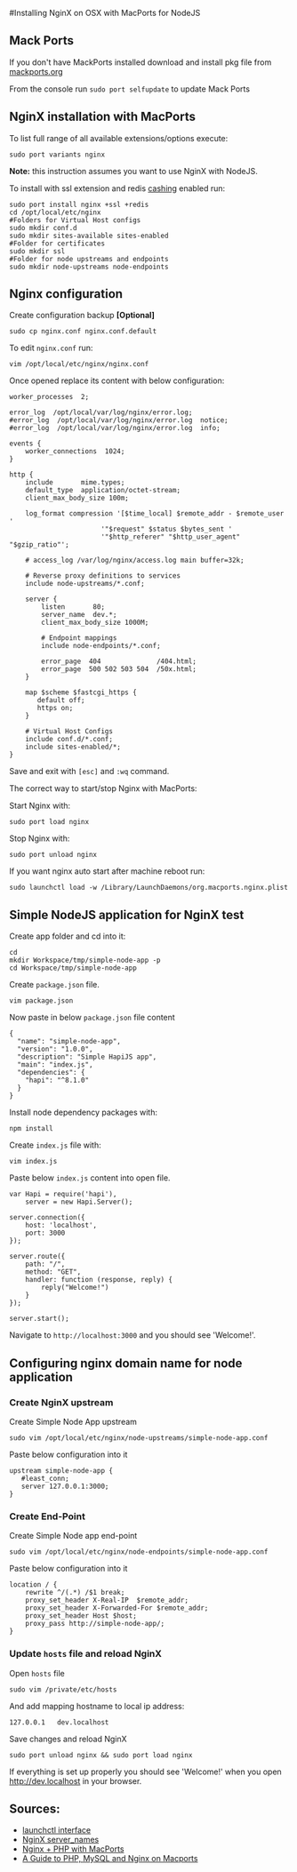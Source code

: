 #Installing NginX on OSX with MacPorts for NodeJS

## Mack Ports

If you don't have MackPorts installed download and install pkg file from [mackports.org](https://www.macports.org/install.php)

From the console run `sudo port selfupdate` to update Mack Ports

## NginX installation with MacPorts

To list full range of all available extensions/options execute:

```
sudo port variants nginx 
```

**Note:** this instruction assumes you want to use NginX with NodeJS.

To install with ssl extension and redis [cashing](http://wiki.nginx.org/HttpRedis) enabled run:

```
sudo port install nginx +ssl +redis
cd /opt/local/etc/nginx
#Folders for Virtual Host configs
sudo mkdir conf.d 
sudo mkdir sites-available sites-enabled 
#Folder for certificates
sudo mkdir ssl
#Folder for node upstreams and endpoints
sudo mkdir node-upstreams node-endpoints
```

## Nginx configuration

Create configuration backup **[Optional]**
```
sudo cp nginx.conf nginx.conf.default
```

To edit `nginx.conf` run:
```
vim /opt/local/etc/nginx/nginx.conf
```

Once opened replace its content with below configuration:

```
worker_processes  2;

error_log  /opt/local/var/log/nginx/error.log;
#error_log  /opt/local/var/log/nginx/error.log  notice;
#error_log  /opt/local/var/log/nginx/error.log  info;

events {
    worker_connections  1024;
}

http {
    include       mime.types;
    default_type  application/octet-stream;
    client_max_body_size 100m;

    log_format compression '[$time_local] $remote_addr - $remote_user '
                       '"$request" $status $bytes_sent '
                       '"$http_referer" "$http_user_agent" "$gzip_ratio"';

    # access_log /var/log/nginx/access.log main buffer=32k;

    # Reverse proxy definitions to services
    include node-upstreams/*.conf;

    server {
        listen       80;
        server_name  dev.*;
        client_max_body_size 1000M;  

        # Endpoint mappings
        include node-endpoints/*.conf;

        error_page  404              /404.html;
        error_page  500 502 503 504  /50x.html;
    }

    map $scheme $fastcgi_https {
       default off;
       https on;
    }

    # Virtual Host Configs
    include conf.d/*.conf;
    include sites-enabled/*;
}
```
Save and exit with `[esc]` and `:wq` command.

The correct way to start/stop Nginx with MacPorts:

Start Nginx with: 
```
sudo port load nginx
```

Stop Nginx with:
```
sudo port unload nginx
```

If you want nginx auto start after machine reboot run:
```
sudo launchctl load -w /Library/LaunchDaemons/org.macports.nginx.plist
```

## Simple NodeJS application for NginX test

Create app folder and cd into it:
```
cd
mkdir Workspace/tmp/simple-node-app -p
cd Workspace/tmp/simple-node-app
```

Create `package.json` file.
```
vim package.json
```

Now paste in below `package.json` file content
```
{
  "name": "simple-node-app",
  "version": "1.0.0",
  "description": "Simple HapiJS app",
  "main": "index.js",
  "dependencies": {
    "hapi": "^8.1.0"
  }
}
```

Install node dependency packages with:
```
npm install
```

Create `index.js` file with:
```
vim index.js
```

Paste below `index.js` content into open file.
```
var Hapi = require('hapi'),
    server = new Hapi.Server();

server.connection({
    host: 'localhost',
    port: 3000
});

server.route({
    path: "/", 
    method: "GET", 
    handler: function (response, reply) {
        reply("Welcome!")
    }
});

server.start();
```

Navigate to `http://localhost:3000` and you should see 'Welcome!'.

## Configuring nginx domain name for node application

### Create NginX upstream

Create Simple Node App upstream
```
sudo vim /opt/local/etc/nginx/node-upstreams/simple-node-app.conf
```

Paste below configuration into it
```
upstream simple-node-app {
   #least_conn;
   server 127.0.0.1:3000;
}
```

### Create End-Point

Create Simple Node app end-point
```
sudo vim /opt/local/etc/nginx/node-endpoints/simple-node-app.conf
```

Paste below configuration into it
```
location / {
    rewrite ^/(.*) /$1 break;
    proxy_set_header X-Real-IP  $remote_addr;
    proxy_set_header X-Forwarded-For $remote_addr;
    proxy_set_header Host $host;
    proxy_pass http://simple-node-app/;
}
```

### Update `hosts` file and reload NginX

Open `hosts` file
```
sudo vim /private/etc/hosts
```

And add mapping hostname to local ip address:
```
127.0.0.1   dev.localhost
```

Save changes and reload NginX
```
sudo port unload nginx && sudo port load nginx
```
If everything is set up properly you should see 'Welcome!' when
you open http://dev.localhost in your browser.

## Sources:
- [launchctl interface](http://ss64.com/osx/launchctl.html)
- [NginX server_names](http://nginx.org/en/docs/http/server_names.html)
- [Nginx + PHP with MacPorts](https://gist.github.com/renjunkui/1267057)
- [A Guide to PHP, MySQL and Nginx on Macports](http://aaronbonner.io/post/44973182283/a-guide-to-php-mysql-and-nginx-on-macports)
